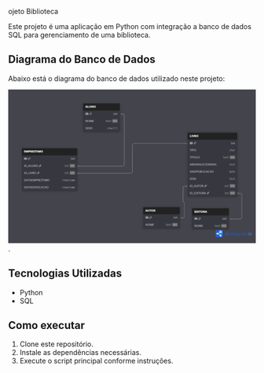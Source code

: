 ojeto Biblioteca

Este projeto é uma aplicação em Python com integração a banco de dados SQL para gerenciamento de uma biblioteca.

## Diagrama do Banco de Dados

Abaixo está o diagrama do banco de dados utilizado neste projeto:

![Diagrama da Biblioteca](https://github.com/AndreRibeiroRodrigues/Trabalho-banco-de-dados/blob/main/Biblioteca.png).

## Tecnologias Utilizadas

- Python
- SQL

## Como executar

1. Clone este repositório.
2. Instale as dependências necessárias.
3. Execute o script principal conforme instruções.
